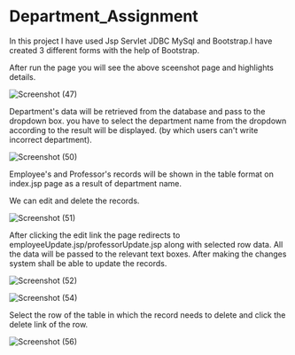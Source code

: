 # <h1> Department_Assignment </h1>
In this project I have used Jsp Servlet JDBC MySql and Bootstrap.I have created 3 different forms with the help of Bootstrap.

After run the page you will see the above sceenshot page and highlights details.

![Screenshot (47)](https://user-images.githubusercontent.com/102401268/185804681-3ae5a55e-4da2-44c7-956e-47636ef9e896.png)


Department's data will be retrieved from the database and pass to the  dropdown box. you have to select the department name from the dropdown according to the result will be displayed. (by which users can't write incorrect department).

![Screenshot (50)](https://user-images.githubusercontent.com/102401268/185805097-b03e147d-130a-41f7-9693-f656d77d844a.png)

Employee's and Professor's records will be shown in the table format on index.jsp page as a result of department name.

We can edit and delete the records.

![Screenshot (51)](https://user-images.githubusercontent.com/102401268/185805326-68f92e84-e6cf-425a-bc6b-63db678e7a48.png)


After clicking the edit link the page redirects to employeeUpdate.jsp/professorUpdate.jsp along with selected row data. All the data will be passed to the relevant text boxes. After making the changes system shall be able to update the records.


![Screenshot (52)](https://user-images.githubusercontent.com/102401268/185805333-f2fef00f-8a9f-4e6c-97e3-3b1c50791ef0.png)

![Screenshot (54)](https://user-images.githubusercontent.com/102401268/185805711-ec6c9660-e737-481d-b29b-63e187a09947.png)


Select the row of the table in which the record needs to delete and click the delete link of the row.

![Screenshot (56)](https://user-images.githubusercontent.com/102401268/185805744-a179819f-438a-4c52-8246-6b8439053688.png)
